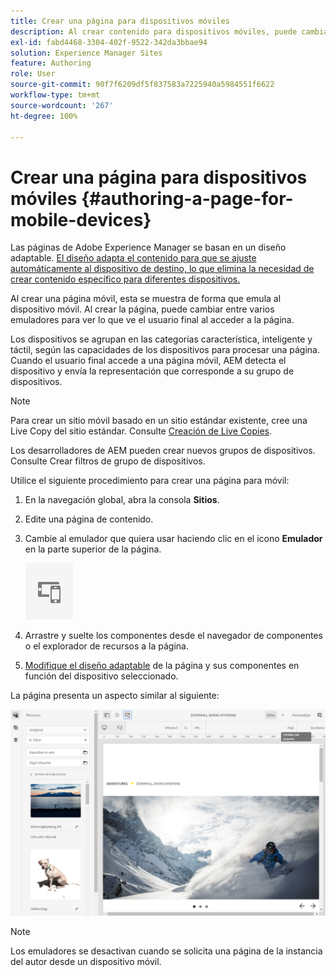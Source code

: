 ```yaml
---
title: Crear una página para dispositivos móviles
description: Al crear contenido para dispositivos móviles, puede cambiar entre varios emuladores para ver lo que ve el usuario final
exl-id: fabd4468-3304-402f-9522-342da3bbae94
solution: Experience Manager Sites
feature: Authoring
role: User
source-git-commit: 90f7f6209df5f837583a7225940a5984551f6622
workflow-type: tm+mt
source-wordcount: '267'
ht-degree: 100%

---
```


# Crear una página para dispositivos móviles  {#authoring-a-page-for-mobile-devices}

Las páginas de Adobe Experience Manager se basan en un diseño adaptable. [El diseño adapta el contenido para que se ajuste automáticamente al dispositivo de destino, lo que elimina la necesidad de crear contenido específico para diferentes dispositivos.](/help/sites-cloud/authoring/page-editor/responsive-layout.md)

Al crear una página móvil, esta se muestra de forma que emula al dispositivo móvil. Al crear la página, puede cambiar entre varios emuladores para ver lo que ve el usuario final al acceder a la página.

Los dispositivos se agrupan en las categorías característica, inteligente y táctil, según las capacidades de los dispositivos para procesar una página. Cuando el usuario final accede a una página móvil, AEM detecta el dispositivo y envía la representación que corresponde a su grupo de dispositivos.

>[!NOTE]
>
>Para crear un sitio móvil basado en un sitio estándar existente, cree una Live Copy del sitio estándar. Consulte [Creación de Live Copies](/help/sites-cloud/administering/msm/creating-live-copies.md).
>
>Los desarrolladores de AEM pueden crear nuevos grupos de dispositivos. Consulte Crear filtros de grupo de dispositivos.

<!--
>AEM developers can create new device groups. (See [Creating Device Group Filters](/help/sites-developing/groupfilters.md).)
-->

Utilice el siguiente procedimiento para crear una página para móvil:

1. En la navegación global, abra la consola **Sitios**.
1. Edite una página de contenido.
1. Cambie al emulador que quiera usar haciendo clic en el icono **Emulador** en la parte superior de la página.

   ![Icono Emulador](/help/sites-cloud/authoring/assets/emulator.png)

1. Arrastre y suelte los componentes desde el navegador de componentes o el explorador de recursos a la página.
1. [Modifique el diseño adaptable](/help/sites-cloud/authoring/page-editor/responsive-layout.md) de la página y sus componentes en función del dispositivo seleccionado.

La página presenta un aspecto similar al siguiente:

![Ejemplo para móvil](/help/sites-cloud/authoring/assets/mobile.png)

>[!NOTE]
>
>Los emuladores se desactivan cuando se solicita una página de la instancia del autor desde un dispositivo móvil.
